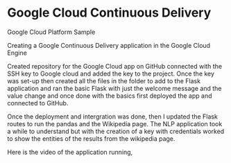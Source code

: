 # Google Cloud Continuous Delivery

Google Cloud Platform Sample

Creating a Google Continuous Delivery application in the Google Cloud Engine

Created repository for the Google Cloud app on GitHub connected with the SSH key to Google cloud and added the key to the project.
Once the key was set-up then created all the files in the folder to add to the Flask application and ran the basic Flask with just the welcome message and the value change and once done with the basics first deployed the app and connected to GitHub.

Once the deployment and intergration was done, then I updated the Flask routes to run the pandas and the Wikipedia page. The NLP application took a while to understand but with the creation of a key with credentials worked to show the entities of the results from the wikipedia page.

Here is the video of the application running,

